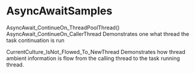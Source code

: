 # AsyncAwaitSamples

AsyncAwait_ContinueOn_ThreadPoolThread()
AsyncAwait_ContinueOn_CallerThread
Demonstrates one what thread the task continuation is run

CurrentCulture_IsNot_Flowed_To_NewThread
Demonstrates how thread ambient information is flow from the calling thread to the task running thread.
